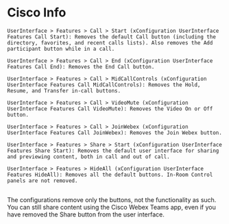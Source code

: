 # Cisco Info


`````
UserInterface > Features > Call > Start (xConfiguration UserInterface Features Call Start): Removes the default Call button (including the directory, favorites, and recent calls lists). Also removes the Add participant button while in a call.

UserInterface > Features > Call > End (xConfiguration UserInterface Features Call End): Removes the End Call button.

UserInterface > Features > Call > MidCallControls (xConfiguration UserInterface Features Call MidCallControls): Removes the Hold, Resume, and Transfer in-call buttons.

UserInterface > Features > Call > VideoMute (xConfiguration UserInterface Features Call VideoMute): Removes the Video On or Off button.

UserInterface > Features > Call > JoinWebex (xConfiguration UserInterface Features Call JoinWebex): Removes the Join Webex button.

UserInterface > Features > Share > Start (xConfiguration UserInterface Features Share Start): Removes the default user interface for sharing and previewing content, both in call and out of call.

UserInterface > Features > HideAll (xConfiguration UserInterface Features HideAll): Removes all the default buttons. In-Room Control panels are not removed.
`````
##
The configurations remove only the buttons, not the functionality as such. You can still share content using the Cisco Webex Teams app, even if you have removed the Share button from the user interface.
##
